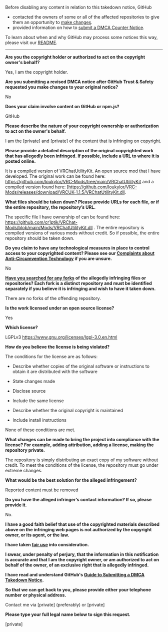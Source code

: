Before disabling any content in relation to this takedown notice, GitHub
- contacted the owners of some or all of the affected repositories to give them an opportunity to [make changes](https://docs.github.com/en/github/site-policy/dmca-takedown-policy#a-how-does-this-actually-work).
- provided information on how to [submit a DMCA Counter Notice](https://docs.github.com/en/articles/guide-to-submitting-a-dmca-counter-notice).

To learn about when and why GitHub may process some notices this way, please visit our [README](https://github.com/github/dmca/blob/master/README.md#anatomy-of-a-takedown-notice).

---

**Are you the copyright holder or authorized to act on the copyright owner's behalf?**

Yes, I am the copyright holder.

**Are you submitting a revised DMCA notice after GitHub Trust & Safety requested you make changes to your original notice?**

No

**Does your claim involve content on GitHub or npm.js?**

GitHub

**Please describe the nature of your copyright ownership or authorization to act on the owner's behalf.**

I am the [private] and [private] of the content that is infringing on copyright.

**Please provide a detailed description of the original copyrighted work that has allegedly been infringed. If possible, include a URL to where it is posted online.**

It is a compiled version of VRChatUtilityKit. An open source mod that I have developed. The original work can be found here: https://github.com/loukylor/VRC-Mods/tree/main/VRChatUtilityKit and a compiled version found here: [https://github.com/loukylor/VRC-Mods/releases/download/VRCUK-1.1.5/VRChatUtilityKit.dll.

**What files should be taken down? Please provide URLs for each file, or if the entire repository, the repository’s URL.**

The specific file I have ownership of can be found here: https://github.com/cr1ptik/VRChat-Mods/blob/main/Mods/VRChatUtilityKit.dll . The entire repository is compiled versions of various mods without credit. So if possible, the entire repository should be taken down.

**Do you claim to have any technological measures in place to control access to your copyrighted content? Please see our <a href="https://docs.github.com/articles/guide-to-submitting-a-dmca-takedown-notice#complaints-about-anti-circumvention-technology">Complaints about Anti-Circumvention Technology</a> if you are unsure.**

No

**<a href="https://docs.github.com/articles/dmca-takedown-policy#b-what-about-forks-or-whats-a-fork">Have you searched for any forks</a> of the allegedly infringing files or repositories? Each fork is a distinct repository and must be identified separately if you believe it is infringing and wish to have it taken down.**

There are no forks of the offending repository.

**Is the work licensed under an open source license?**

Yes

**Which license?**

LGPLv3 https://www.gnu.org/licenses/lgpl-3.0.en.html

**How do you believe the license is being violated?**

The conditions for the license are as follows:

- Describe whether copies of the original software or instructions to obtain it are distributed with the software

- State changes made

- Disclose source

- Include the same license

- Describe whether the original copyright is maintained

- Include install instructions

None of these conditions are met.

**What changes can be made to bring the project into compliance with the license? For example, adding attribution, adding a license, making the repository private.**

The repository is simply distributing an exact copy of my software without credit. To meet the conditions of the license, the repository must go under extreme changes.

**What would be the best solution for the alleged infringement?**

Reported content must be removed

**Do you have the alleged infringer’s contact information? If so, please provide it.**

No.

**I have a good faith belief that use of the copyrighted materials described above on the infringing web pages is not authorized by the copyright owner, or its agent, or the law.**

**I have taken <a href="https://www.lumendatabase.org/topics/22">fair use</a> into consideration.**

**I swear, under penalty of perjury, that the information in this notification is accurate and that I am the copyright owner, or am authorized to act on behalf of the owner, of an exclusive right that is allegedly infringed.**

**I have read and understand GitHub's <a href="https://docs.github.com/articles/guide-to-submitting-a-dmca-takedown-notice/">Guide to Submitting a DMCA Takedown Notice</a>.**

**So that we can get back to you, please provide either your telephone number or physical address.**

Contact me via [private] (preferably) or [private]

**Please type your full legal name below to sign this request.**

[private]
